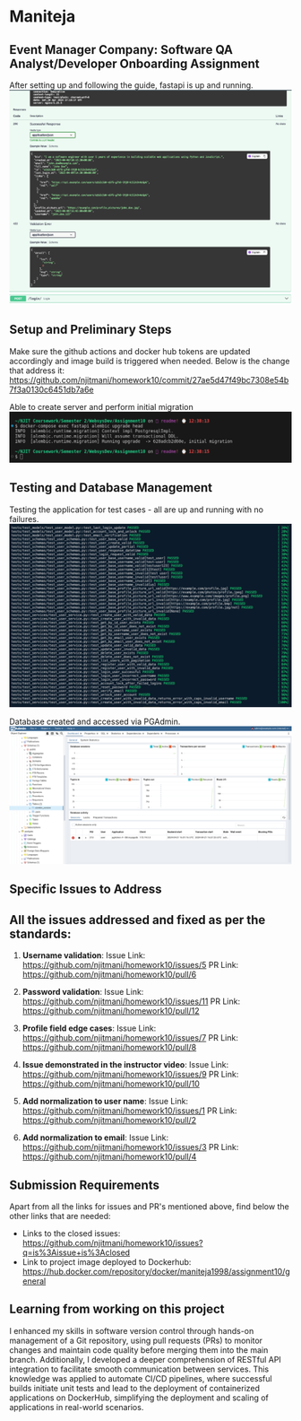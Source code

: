 # Maniteja

## Event Manager Company: Software QA Analyst/Developer Onboarding Assignment
After setting up and following the guide, fastapi is up and running.
![App Screenshot](screenshots/app.png)

## Setup and Preliminary Steps
Make sure the github actions and docker hub tokens are updated accordingly and image build is triggered when needed.
Below is the change that address it: https://github.com/njitmani/homework10/commit/27ae5d47f49bc7308e54b7f3a0130c6451db7a6e

Able to create server and perform initial migration
![Alembic Screenshot](screenshots/alembic.png)

## Testing and Database Management

Testing the application for test cases - all are up and running with no failures.
![Testcases Screenshot](screenshots/testcases.png)

Database created and accessed via PGAdmin.
![Database Screenshot](screenshots/database.png)


## Specific Issues to Address
## All the issues addressed and fixed as per the standards:

1. **Username validation**:
Issue Link: https://github.com/njitmani/homework10/issues/5
PR Link: https://github.com/njitmani/homework10/pull/6

2. **Password validation**:
Issue Link: https://github.com/njitmani/homework10/issues/11
PR Link: https://github.com/njitmani/homework10/pull/12

3. **Profile field edge cases**: 
Issue Link: https://github.com/njitmani/homework10/issues/7
PR Link: https://github.com/njitmani/homework10/pull/8

4. **Issue demonstrated in the instructor video**:
Issue Link: https://github.com/njitmani/homework10/issues/9
PR Link: https://github.com/njitmani/homework10/pull/10

5. **Add normalization to user name**:
Issue Link: https://github.com/njitmani/homework10/issues/1
PR Link: https://github.com/njitmani/homework10/pull/2

6. **Add normalization to email**:
Issue Link: https://github.com/njitmani/homework10/issues/3
PR Link: https://github.com/njitmani/homework10/pull/4

## Submission Requirements

Apart from all the links for issues and PR's mentioned above, find below the other links that are needed:

- Links to the closed issues: https://github.com/njitmani/homework10/issues?q=is%3Aissue+is%3Aclosed
- Link to project image deployed to Dockerhub: https://hub.docker.com/repository/docker/maniteja1998/assignment10/general

## Learning from working on this project

I enhanced my skills in software version control through hands-on management of a Git repository, using pull requests (PRs) to monitor changes and maintain code quality before merging them into the main branch. Additionally, I developed a deeper comprehension of RESTful API integration to facilitate smooth communication between services. This knowledge was applied to automate CI/CD pipelines, where successful builds initiate unit tests and lead to the deployment of containerized applications on DockerHub, simplifying the deployment and scaling of applications in real-world scenarios.

